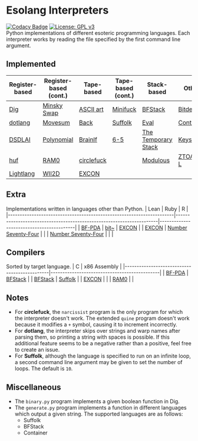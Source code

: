 # Esolang Interpreters
[![Codacy Badge](https://app.codacy.com/project/badge/Grade/7b8ca283cc2e4a8a9e88f0c9eb29f2a3)](https://www.codacy.com/manual/bangyen99/esolangs?utm_source=github.com&amp;utm_medium=referral&amp;utm_content=bangyen/esolangs&amp;utm_campaign=Badge_Grade)
[![License: GPL v3](https://img.shields.io/badge/License-GPLv3-blue.svg)](https://www.gnu.org/licenses/gpl-3.0) \
Python implementations of different esoteric programming languages. Each interpreter works by reading the file specified by the first command line argument.

## Implemented
| Register-based                                   | Register-based (cont.)                               | Tape-based                                         | Tape-based (cont.)                             | Stack-based                                                          | Other                                            |
|--------------------------------------------------|------------------------------------------------------|----------------------------------------------------|------------------------------------------------|----------------------------------------------------------------------|--------------------------------------------------|
| [Dig](https://esolangs.org/wiki/Dig)             | [Minsky Swap](https://esolangs.org/wiki/Minsky_Swap) | [ASCII art](https://esolangs.org/wiki/ASCII_art)   | [Minifuck](https://esolangs.org/wiki/Minifuck) | [BFStack](https://esolangs.org/wiki/BFStack)                         | [Bitdeque](https://esolangs.org/wiki/Bitdeque)   |
| [dotlang](https://esolangs.org/wiki/Dotlang)     | [Movesum](https://esolangs.org/wiki/Movesum)         | [Back](https://esolangs.org/wiki/Back)             | [Suffolk](https://esolangs.org/wiki/Suffolk)   | [Eval](https://esolangs.org/wiki/Eval)                               | [Container](https://esolangs.org/wiki/Container) |
| [DSDLAI](https://esolangs.org/wiki/DSDLAI)       | [Polynomial](https://esolangs.org/wiki/Polynomial)   | [BrainIf](https://esolangs.org/wiki/BrainIf)       | [6-5](https://esolangs.org/wiki/6-5)           | [The Temporary Stack](https://esolangs.org/wiki/The_Temporary_Stack) | [Keys](https://esolangs.org/wiki/Keys)           |
| [huf](https://esolangs.org/wiki/Huf)             | [RAM0](https://esolangs.org/wiki/RAM0)               | [circlefuck](https://esolangs.org/wiki/Circlefuck) |                                                | [Modulous](https://esolangs.org/wiki/Modulous)                       | [ZTOALC L](https://esolangs.org/wiki/ZTOALC_L)   |
| [Lightlang](https://esolangs.org/wiki/Lightlang) | [WII2D](https://esolangs.org/wiki/WII2D)             | [EXCON](https://esolangs.org/wiki/EXCON)           |                                                |                                                                      |                                                  |

## Extra
Implementations written in languages other than Python.
| Lean                                                                 | Ruby                                                                 | R                                        |
|----------------------------------------------------------------------|----------------------------------------------------------------------|------------------------------------------|
| [BF-PDA](https://esolangs.org/wiki/BF-PDA)                           | [bit~](https://esolangs.org/wiki/Bit~)                               | [EXCON](https://esolangs.org/wiki/EXCON) |
| [EXCON](https://esolangs.org/wiki/EXCON)                             | [Number Seventy-Four](https://esolangs.org/wiki/Number_Seventy-Four) |                                          |
| [Number Seventy-Four](https://esolangs.org/wiki/Number_Seventy-Four) |                                                                      |                                          |

## Compilers
Sorted by target language.
| C                                            | x86 Assembly                                 |
|----------------------------------------------|----------------------------------------------|
| [BF-PDA](https://esolangs.org/wiki/BF-PDA)   | [BFStack](https://esolangs.org/wiki/BFStack) |
| [BFStack](https://esolangs.org/wiki/BFStack) | [Suffolk](https://esolangs.org/wiki/Suffolk) |
| [EXCON](https://esolangs.org/wiki/EXCON)     |                                              |
| [RAM0](https://esolangs.org/wiki/RAM0)       |                                              |

## Notes
-   For **circlefuck**, the `narcissist` program is the only program for which the interpreter doesn't work. The extended `quine` program doesn't work because it modifies a `+` symbol, causing it to increment incorrectly.
-   For **dotlang**, the interpreter skips over strings and warp names after parsing them, so printing a string with spaces is possible. If this additional feature seems to be a negative rather than a positive, feel free to create an issue.
-   For **Suffolk**, although the language is specified to run on an infinite loop, a second command line argument may be given to set the number of loops. The default is `10`.

## Miscellaneous
-   The `binary.py` program implements a given boolean function in Dig.
-   The `generate.py` program implements a function in different languages which output a given string. The supported languages are as follows:
    -   Suffolk
    -   BFStack
    -   Container
